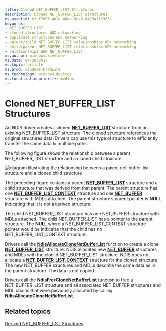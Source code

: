 ```yaml
---
title: Cloned NET_BUFFER_LIST Structures
description: Cloned NET_BUFFER_LIST Structures
ms.assetid: efcf7d03-401e-46da-9ca3-8423af1e385a
keywords:
- NET_BUFFER_LIST
- cloned structures WDK networking
- duplicate structures WDK networking
- parent/child NET_BUFFER_LIST relationships WDK networking
- child/parent NET_BUFFER_LIST relationships WDK networking
- relationships WDK NET_BUFFER_LIST
ms.author: windowsdriverdev
ms.date: 04/20/2017
ms.topic: article
ms.prod: windows-hardware
ms.technology: windows-devices
ms.localizationpriority: medium
---
```


# Cloned NET\_BUFFER\_LIST Structures





An NDIS driver creates a cloned [**NET\_BUFFER\_LIST**](https://msdn.microsoft.com/library/windows/hardware/ff568388) structure from an existing NET\_BUFFER\_LIST structure. The cloned structure references the original structures data. Drivers can use this type of structure to efficiently transfer the same data to multiple paths.

The following figure shows the relationship between a parent NET\_BUFFER\_LIST structure and a cloned child structure.

![diagram illustrating the relationship between a parent net\-buffer\-list structure and a cloned child structure](images/netbufferlistclone.png)

The preceding figure contains a parent [**NET\_BUFFER\_LIST**](https://msdn.microsoft.com/library/windows/hardware/ff568388) structure and a child structure that was derived from that parent. The parent structure has one [**NET\_BUFFER\_LIST\_CONTEXT**](https://msdn.microsoft.com/library/windows/hardware/ff568389) structure and one [**NET\_BUFFER**](https://msdn.microsoft.com/library/windows/hardware/ff568376) structure with MDLs attached. The parent structure's parent pointer is **NULL** indicating that it is not a derived structure.

The child NET\_BUFFER\_LIST structure has one NET\_BUFFER structure with MDLs attached. The child NET\_BUFFER\_LIST has a pointer to the parent structure. The **NULL** where a NET\_BUFFER\_LIST\_CONTEXT structure pointer would be indicates that the child has no NET\_BUFFER\_LIST\_CONTEXT structure.

Drivers call the [**NdisAllocateCloneNetBufferList**](https://msdn.microsoft.com/library/windows/hardware/ff560705) function to create a clone [**NET\_BUFFER\_LIST**](https://msdn.microsoft.com/library/windows/hardware/ff568388) structure. NDIS allocates new [**NET\_BUFFER**](https://msdn.microsoft.com/library/windows/hardware/ff568376) structures and MDLs with the cloned NET\_BUFFER\_LIST structure. NDIS does not allocate a [**NET\_BUFFER\_LIST\_CONTEXT**](https://msdn.microsoft.com/library/windows/hardware/ff568389) structure for the cloned structure. The new NET\_BUFFER structures and MDLs describe the same data as in the parent structure. The data is not copied.

Drivers call the [**NdisFreeCloneNetBufferList**](https://msdn.microsoft.com/library/windows/hardware/ff561841) function to free a NET\_BUFFER\_LIST structure and all associated NET\_BUFFER structures and MDL chains that were previously allocated by calling **NdisAllocateCloneNetBufferList**.

## Related topics


[Derived NET\_BUFFER\_LIST Structures](derived-net-buffer-list-structures.md)

 

 






